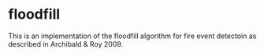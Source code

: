 # floodfill
This is an implementation of the floodfill algorithm for fire event detectoin as described in Archibald &amp; Roy 2009.
